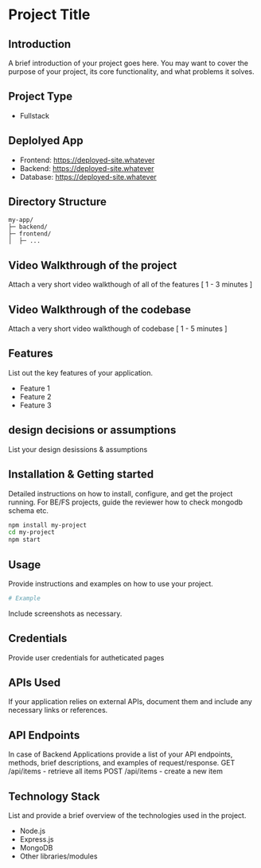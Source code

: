 # Project Title

## Introduction
A brief introduction of your project goes here. You may want to cover the purpose of your project, its core functionality, and what problems it solves.

## Project Type
- Fullstack

## Deplolyed App
- Frontend: https://deployed-site.whatever
- Backend: https://deployed-site.whatever
- Database: https://deployed-site.whatever

## Directory Structure
```
my-app/
├─ backend/
├─ frontend/
│  ├─ ...
```

## Video Walkthrough of the project
Attach a very short video walkthough of all of the features [ 1 - 3 minutes ]

## Video Walkthrough of the codebase
Attach a very short video walkthough of codebase [ 1 - 5 minutes ]

## Features
List out the key features of your application.

- Feature 1
- Feature 2
- Feature 3

## design decisions or assumptions
List your design desissions & assumptions

## Installation & Getting started
Detailed instructions on how to install, configure, and get the project running. For BE/FS projects, guide the reviewer how to check mongodb schema etc.

```bash
npm install my-project
cd my-project
npm start
```

## Usage
Provide instructions and examples on how to use your project.

```bash
# Example
```

Include screenshots as necessary.

## Credentials
Provide user credentials for autheticated pages

## APIs Used
If your application relies on external APIs, document them and include any necessary links or references.

## API Endpoints
In case of Backend Applications provide a list of your API endpoints, methods, brief descriptions, and examples of request/response.
GET /api/items - retrieve all items
POST /api/items - create a new item


## Technology Stack
List and provide a brief overview of the technologies used in the project.

- Node.js
- Express.js
- MongoDB
- Other libraries/modules